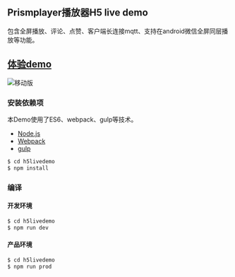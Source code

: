 ## Prismplayer播放器H5 live demo

包含全屏播放、评论、点赞、客户端长连接mqtt、支持在android微信全屏同层播放等功能。

## [体验demo](https://player.alicdn.com/prismplayer/)


![移动版](https://player.alicdn.com/prismplayer/img/h5livedemo.png)  

### 安装依赖项

本Demo使用了ES6、webpack、gulp等技术。

 - [Node.js](https://nodejs.org/en/)
 - [Webpack](http://webpack.github.io) 
 - [gulp](https://gulpjs.com)

```sh
$ cd h5livedemo
$ npm install
```

### 编译

#### 开发环境

```sh
$ cd h5livedemo
$ npm run dev
```

#### 产品环境

```sh
$ cd h5livedemo
$ npm run prod
```

